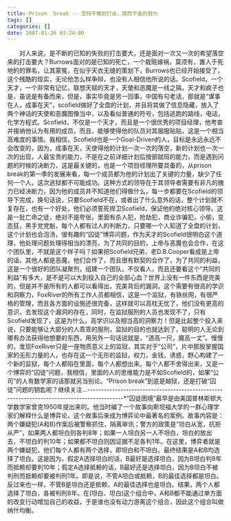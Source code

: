 ```yaml
---
title: Prison  break -- 坚持不懈的打击，锲而不舍的努力
tags: []
categories: []
date: 2007-01-26 03:24:00 
---
```



&emsp;&emsp;对人来说，是不断的已知的失败的打击要大，还是面对一次又一次的希望落空来的打击要大？Burrows面对的是已知的死亡，一个栽赃嫁祸，莫须有，置人于死地的的罪名，让其蒙冤，在似乎天衣无缝的策划下，Burrows也已经开始接受了，这个残酷的现实，无论他怎么样争辩，也没有人相信他所说的话。Scofield，一个天才，一个非常有记忆，联想天赋的天才，天使和恶魔是一线之隔，天才和疯子也是，虽说是有备而来，但是，事实毕竟是另一回事，中国有句老话，那就是“谋事在人，成事在天”，scofield做好了全盘的计划，并且将其做了信息隐藏，放入了两个神话的天使和恶魔图像当中，以及看似普通的符号，包括逃跑的路线，电话，化学方程式。Scofield，不仅是一个天才，而且是一个很优秀的项目经理，他考查并接纳他认为有用的成员，而且，能够使得他的队员对其服服贴贴，这是一个相当高难度的事情。我相信，Scofield也是一个Goal-Driven的人，目标是永远永远不会改变的，因为，成事在天，天使得他的计划一次一次的落空，新的计划也一次一次的出现，人最宝贵的能力，不是在之前详细计划后按部就班的能力，而是遇到问题的时候的决断力，这是最关键的，也是一个项目经理所要具备的，从prison break的第一季的发展来看，每一个成员都为他的计划出了关键的力量，缺少了任何一个人，这次逃狱都不可能成功。这种方式的领导在于其领导者需要有非凡的魄力已经决断力，因为他的成员并不知道他们得做什么，每一步都要在Scofield的领导下完成，换句话说，只要Scofield不在，或者出了什么意外的话，整个计划就不复存在，也有一个好处，他们必须誓死捍卫Scofield，保证他的绝对核心领导。这是一批亡命之徒，绝对不是夸张，里面有杀人犯，抢劫犯，商业诈骗犯，小偷，变态狂，黑手党党魁，每个人都有过人的判断力，只要哪一个人知道了全盘的计划，这个计划也会泡汤，很有趣的“囚徒”博弈问题，作为天才的Scofield很明白这个道理，他处理问题处理得相当的漂亮，为了共同的目的，上帝与恶魔也会合作，在这个团队里，不就是这个样子吗？如果把Scofield兄弟，老D.B.Cooper看成是上帝的话，其他人都是恶魔，他们合作了，而且很有默契的合作了，为了共同的利益，这是一个很好的团队凝聚剂，组建一个团队，不仅看人，而且还要看这个“共同的利益”有多大，是不是可以大到投入自己的全部心血？世界上没有一件东西是完美的，但是并不是所有的人都可以看得出，完美背后的漏洞，这个需要有很高的学识和洞察力，FoxRiver的所有工作人员都相信，这是一个监狱，有铁丝网，有很严格的管理，而且各方面的设施还很完备，这样就可以高枕无忧了，他们没有更高的意识，去发现这个漏洞的存在，同时，在监狱服刑的人员也发现不了，只有Scofield发现了，这是为什么，高学识以及相当高的洞察力！但是比起整个投入来说，只要能够让大部分的人乖乖的服刑，监狱的目的也就达到了，聪明的人无论到哪有办法获得他想要的东西，用另外一句话说就是，“道高一尺，魔高一丈”。慢慢的，发现FoxRiver只是一座物质意义上的监狱，其实对于“公司”，片中那股掌握国家的无形力量的人，也存在这一个无形的监狱，权力，金钱，诱惑，野心构建了一个新的监狱，每个人都陷在里面，每个人都想出来，每个人都不舍得出来，又是一个博弈的“囚徒”问题，我相信，里面的人的思维能力是不如Scofield的，如果“公司”的人有数学家的话那就另当别论。“Prison break”到底是越狱，还是打破“囚徒”问题的钥匙呢？继续关注...-------------------------------------------------------------------------------------------*“囚徒困境”最早是由美国普林斯顿大学数学家曾克1950年提出来的。他当时编了一个故事向斯坦福大学的一群心理学家们解释什么是博弈论，这个故事后来成为博弈论中最著名的案例。故事内容是：两个嫌疑犯(A和B)作案后被警察抓住，隔离审讯；警方的政策是“坦白从宽，抗拒从严”，如果两人都坦白则各判8年；如果一人坦白另一人不坦白，坦白的放出去，不坦白的判10年；如果都不坦白则因证据不足各判1年。在这里，博弈者就是两个嫌疑犯，他们每个人都有两个选择，即坦白和不坦白。最终结果是A和B均选择了坦白。这是因为，假定A选择坦白的话，B最好是选择坦白，因为B坦白判8年而抵赖却要判10年；假定A选择抵赖的话，B最好还是选择坦白，因为B坦白不被判刑而抵赖却要被判刑1年。即是说，不管A坦白或抵赖，B的最佳选择都是坦白。反过来也一样，不管B是坦白还是抵赖，A的最佳选择也是坦白。结果，两个人都选择了坦白，各被判刑8年。在(坦白、坦白)这个组合中，A和B都不能通过单方面的改变行动增加自己的收益，于是谁也没有动力游离这个组合，因此这个组合叫做纳什均衡。